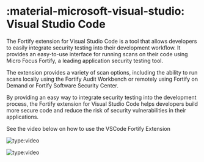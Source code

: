 # :material-microsoft-visual-studio: Visual Studio Code

The Fortify extension for Visual Studio Code is a tool that allows developers to easily integrate security testing into their development workflow. It provides an easy-to-use interface for running scans on their code using Micro Focus Fortify, a leading application security testing tool.

The extension provides a variety of scan options, including the ability to run scans locally using the Fortify Audit Workbench or remotely using Fortify on Demand or Fortify Software Security Center.

By providing an easy way to integrate security testing into the development process, the Fortify extension for Visual Studio Code helps developers build more secure code and reduce the risk of security vulnerabilities in their applications.

See the video below on how to use the VSCode Fortify Extension

![type:video](https://www.youtube.com/embed/VT50NDI6SnA)

![type:video](https://www.youtube.com/embed/6O_kN02pPrU)




